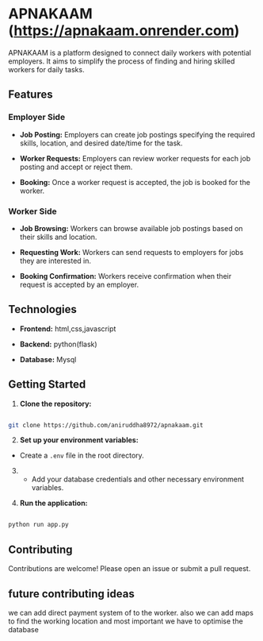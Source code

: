 # APNAKAAM  (https://apnakaam.onrender.com)

APNAKAAM is a platform designed to connect daily workers with potential employers. It aims to simplify the process of finding and hiring skilled workers for daily tasks.

## Features

### Employer Side

* **Job Posting:** Employers can create job postings specifying the required skills, location, and desired date/time for the task.

* **Worker Requests:** Employers can review worker requests for each job posting and accept or reject them.

* **Booking:** Once a worker request is accepted, the job is booked for the worker.

### Worker Side

* **Job Browsing:** Workers can browse available job postings based on their skills and location.

* **Requesting Work:** Workers can send requests to employers for jobs they are interested in.

* **Booking Confirmation:** Workers receive confirmation when their request is accepted by an employer.

## Technologies

* **Frontend:** html,css,javascript

* **Backend:** python(flask)
* **Database:** Mysql

## Getting Started

1. **Clone the repository:**

```bash

git clone https://github.com/aniruddha8972/apnakaam.git

```

2. **Set up your environment variables:**

* Create a `.env` file in the root directory.

3. * Add your database credentials and other necessary environment variables.

4. **Run the application:**

```bash

python run app.py

```

## Contributing

Contributions are welcome! Please open an issue or submit a pull request.

## future contributing ideas

we can add direct payment system of to the worker. also we can add maps to find the working location and most important we have to optimise the database
